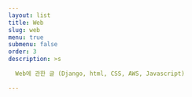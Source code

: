 ```yaml
---
layout: list
title: Web
slug: web
menu: true
submenu: false
order: 3
description: >s
  
  Web에 관한 글 (Django, html, CSS, AWS, Javascript)
  
---
```

